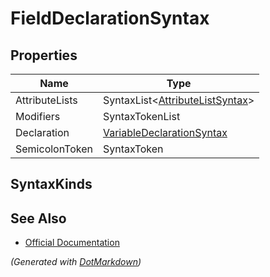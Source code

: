 # FieldDeclarationSyntax

## Properties

| Name           | Type                                                       |
| -------------- | ---------------------------------------------------------- |
| AttributeLists | SyntaxList\<[AttributeListSyntax](AttributeListSyntax.md)> |
| Modifiers      | SyntaxTokenList                                            |
| Declaration    | [VariableDeclarationSyntax](VariableDeclarationSyntax.md)  |
| SemicolonToken | SyntaxToken                                                |

## SyntaxKinds

## See Also

* [Official Documentation](https://docs.microsoft.com/en-us/dotnet/api/microsoft.codeanalysis.csharp.syntax.fielddeclarationsyntax)


*\(Generated with [DotMarkdown](http://github.com/JosefPihrt/DotMarkdown)\)*